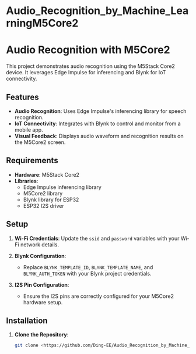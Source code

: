 # Audio_Recognition_by_Machine_LearningM5Core2
# Audio Recognition with M5Core2

This project demonstrates audio recognition using the M5Stack Core2 device. It leverages Edge Impulse for inferencing and Blynk for IoT connectivity.

## Features

- **Audio Recognition**: Uses Edge Impulse's inferencing library for speech recognition.
- **IoT Connectivity**: Integrates with Blynk to control and monitor from a mobile app.
- **Visual Feedback**: Displays audio waveform and recognition results on the M5Core2 screen.

## Requirements

- **Hardware**: M5Stack Core2
- **Libraries**:
  - Edge Impulse inferencing library
  - M5Core2 library
  - Blynk library for ESP32
  - ESP32 I2S driver

## Setup

1. **Wi-Fi Credentials**: Update the `ssid` and `password` variables with your Wi-Fi network details.

2. **Blynk Configuration**:
   - Replace `BLYNK_TEMPLATE_ID`, `BLYNK_TEMPLATE_NAME`, and `BLYNK_AUTH_TOKEN` with your Blynk project credentials.

3. **I2S Pin Configuration**:
   - Ensure the I2S pins are correctly configured for your M5Core2 hardware setup.

## Installation

1. **Clone the Repository**:
   ```bash
   git clone <https://github.com/Ding-EE/Audio_Recognition_by_Machine_LearningM5Core2>
